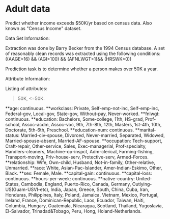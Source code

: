 # Adult data
Predict whether income exceeds $50K/yr based on census data. Also known as "Census Income" dataset.

Data Set Information:

Extraction was done by Barry Becker from the 1994 Census database. A set of reasonably clean records was extracted using the following conditions: ((AAGE>16) && (AGI>100) && (AFNLWGT>1)&& (HRSWK>0)) 

Prediction task is to determine whether a person makes over 50K a year.

Attribute Information:

Listing of attributes: 

>50K, <=50K. 

**age: continuous. 
**workclass: Private, Self-emp-not-inc, Self-emp-inc, Federal-gov, Local-gov, State-gov, Without-pay, Never-worked. 
**fnlwgt: continuous. 
**education: Bachelors, Some-college, 11th, HS-grad, Prof-school, Assoc-acdm, Assoc-voc, 9th, 7th-8th, 12th, Masters, 1st-4th, 10th, Doctorate, 5th-6th, Preschool. 
**education-num: continuous. 
**marital-status: Married-civ-spouse, Divorced, Never-married, Separated, Widowed, Married-spouse-absent, Married-AF-spouse. 
**occupation: Tech-support, Craft-repair, Other-service, Sales, Exec-managerial, Prof-specialty, Handlers-cleaners, Machine-op-inspct, Adm-clerical, Farming-fishing, Transport-moving, Priv-house-serv, Protective-serv, Armed-Forces. 
**relationship: Wife, Own-child, Husband, Not-in-family, Other-relative, Unmarried. 
**race: White, Asian-Pac-Islander, Amer-Indian-Eskimo, Other, Black. 
**sex: Female, Male. 
**capital-gain: continuous. 
**capital-loss: continuous. 
**hours-per-week: continuous. 
**native-country: United-States, Cambodia, England, Puerto-Rico, Canada, Germany, Outlying-US(Guam-USVI-etc), India, Japan, Greece, South, China, Cuba, Iran, Honduras, Philippines, Italy, Poland, Jamaica, Vietnam, Mexico, Portugal, Ireland, France, Dominican-Republic, Laos, Ecuador, Taiwan, Haiti, Columbia, Hungary, Guatemala, Nicaragua, Scotland, Thailand, Yugoslavia, El-Salvador, Trinadad&Tobago, Peru, Hong, Holand-Netherlands.

